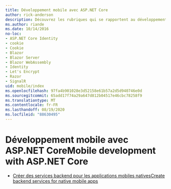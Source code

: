 ```yaml
---
title: Développement mobile avec ASP.NET Core
author: rick-anderson
description: Découvrez les rubriques qui se rapportent au développement mobile avec ASP.NET Core.
ms.author: riande
ms.date: 10/14/2016
no-loc:
- ASP.NET Core Identity
- cookie
- Cookie
- Blazor
- Blazor Server
- Blazor WebAssembly
- Identity
- Let's Encrypt
- Razor
- SignalR
uid: mobile/index
ms.openlocfilehash: 97fa4b901028e3d52158e61b57a2d5d940746e0d
ms.sourcegitcommit: 65add17f74a29a647d812b04517e46cbc78258f9
ms.translationtype: MT
ms.contentlocale: fr-FR
ms.lasthandoff: 08/19/2020
ms.locfileid: "88630495"
---
```

# <a name="mobile-development-with-aspnet-core"></a><span data-ttu-id="37ef1-103">Développement mobile avec ASP.NET Core</span><span class="sxs-lookup"><span data-stu-id="37ef1-103">Mobile development with ASP.NET Core</span></span>

* [<span data-ttu-id="37ef1-104">Créer des services backend pour les applications mobiles natives</span><span class="sxs-lookup"><span data-stu-id="37ef1-104">Create backend services for native mobile apps</span></span>](native-mobile-backend.md)
